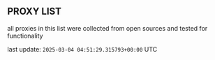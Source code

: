 ## PROXY LIST

all proxies in this list were collected from open sources and tested for functionality

last update: `2025-03-04 04:51:29.315793+00:00` UTC